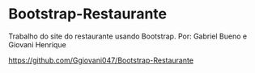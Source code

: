 # Bootstrap-Restaurante
Trabalho do site do restaurante usando Bootstrap. Por: Gabriel Bueno e Giovani Henrique

https://github.com/Ggiovani047/Bootstrap-Restaurante

